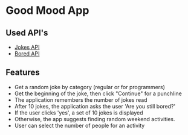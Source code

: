# Good Mood App

## Used API's

- [Jokes API](https://www.boredapi.com/)
- [Bored API](https://github.com/15Dkatz/official_joke_api)

## Features

- Get a random joke by category (regular or for programmers)
- Get the beginning of the joke, then click "Continue" for a punchline
- The application remembers the number of jokes read
- After 10 jokes, the application asks the user 'Are you still bored?'
- If the user clicks 'yes', a set of 10 jokes is displayed
- Otherwise, the app suggests finding random weekend activities.
- User can select the number of people for an activity
